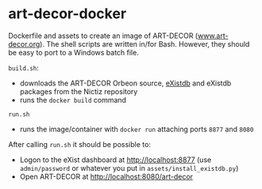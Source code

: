 # art-decor-docker
Dockerfile and assets to create an image of ART-DECOR (www.art-decor.org). The shell scripts are written in/for Bash. However, they should be easy to port to a Windows batch file.

`build.sh`:
* downloads the ART-DECOR Orbeon source, [eXistdb](http://www.exist-db.org) and eXistdb packages from the Nictiz repository
* runs the `docker build` command

`run.sh`
* runs the image/container with `docker run` attaching ports `8877` and `8080`

After calling `run.sh` it should be possible to:
* Logon to the eXist dashboard at [http://localhost:8877](http://localhost:8877/apps/dashboard/index.html) (use `admin/password` or whatever you put in `assets/install_existdb.py`)
* Open ART-DECOR at [http://localhost:8080/art-decor](http://localhost:8080/art-decor/home)



